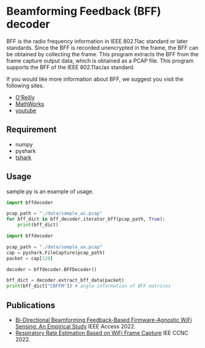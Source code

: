# Beamforming Feedback (BFF) decoder

BFF is the radio frequency information in IEEE 802.11ac standard or later standards. Since the BFF is recorded unencrypted in the frame, the BFF can be obtained by collecting the frame. This program extracts the BFF from the frame capture output data, which is obtained as a PCAP file. This program supports the BFF of the IEEE 802.11ac/ax standard.

If you would like more information about BFF, we suggest you visit the following sites.
- [O'Reilly](https://www.oreilly.com/library/view/80211ac-a-survival/9781449357702/ch04.html)
- [MathWorks](https://jp.mathworks.com/help/wlan/ug/802-11ac-transmit-beamforming.html)
- [youtube](https://www.youtube.com/watch?v=iy3AyfXRMzw)

## Requirement

- numpy
- pyshark
- [tshark](https://github.com/wireshark/wireshark)


## Usage

sample.py is an example of usage.

```python
import bffdecoder

pcap_path = "./data/sample_ac.pcap"
for bff_dict in bff_decoder.iterator_bff(pcap_path, True):
    print(bff_dict)
```

```python
import bffdecoder

pcap_path = "./data/sample_ax.pcap"
cap = pyshark.FileCapture(pcap_path)
packet = cap[120]

decoder = bffdecoder.BFFDecoder()

bff_dict = decoder.extract_bff_data(packet)
print(bff_dict["CBFFM"]) # angle information of BFF matrices
```


## Publications

- [Bi-Directional Beamforming Feedback-Based Firmware-Agnostic WiFi Sensing: An Empirical Study](https://ieeexplore.ieee.org/abstract/document/9749267) IEEE Access 2022.
- [Respiratory Rate Estimation Based on WiFi Frame Capture](https://ieeexplore.ieee.org/abstract/document/9700721) IEE CCNC 2022.
